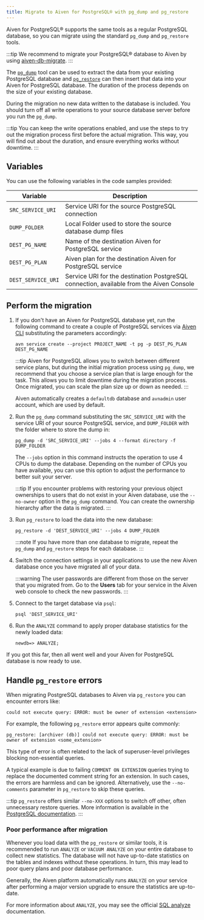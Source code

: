 ```yaml
---
title: Migrate to Aiven for PostgreSQL® with pg_dump and pg_restore
---
```


Aiven for PostgreSQL® supports the same tools as a regular PostgreSQL database, so you can migrate using the standard `pg_dump` and `pg_restore` tools.

:::tip
We recommend to migrate your PostgreSQL® database to Aiven by using
[aiven-db-migrate](migrate-aiven-db-migrate).
:::

The [`pg_dump`](https://www.postgresql.org/docs/current/app-pgdump)
tool can be used to extract the data from your existing PostgreSQL
database and
[`pg_restore`](https://www.postgresql.org/docs/current/app-pgrestore)
can then insert that data into your Aiven for PostgreSQL database. The
duration of the process depends on the size of your existing database.

During the migration no new data written to the database is included.
You should turn off all write operations to your source database server
before you run the `pg_dump`.

<!-- vale off -->
:::tip
You can keep the write operations enabled, and use the steps to try out
the migration process first before the actual migration. This way, you
will find out about the duration, and ensure everything works without
downtime.
:::
<!-- vale on -->

## Variables

You can use the following variables in the code samples provided:

 | Variable           | Description                                                                             |
 | ------------------ | --------------------------------------------------------------------------------------- |
 | `SRC_SERVICE_URI`  | Service URI for the source PostgreSQL connection                                        |
 | `DUMP_FOLDER`      | Local Folder used to store the source database dump files                               |
 | `DEST_PG_NAME`     | Name of the destination Aiven for PostgreSQL service                                    |
 | `DEST_PG_PLAN`     | Aiven plan for the destination Aiven for PostgreSQL service                             |
 | `DEST_SERVICE_URI` | Service URI for the destination PostgreSQL connection, available from the Aiven Console |

## Perform the migration

1.  If you don't have an Aiven for PostgreSQL database yet, run the
    following command to create a couple of PostgreSQL services via
    [Aiven CLI](/docs/tools/cli) substituting the
    parameters accordingly:

    ```
    avn service create --project PROJECT_NAME -t pg -p DEST_PG_PLAN DEST_PG_NAME
    ```

    :::tip
    Aiven for PostgreSQL allows you to switch between different
    service plans, but during the initial migration process
    using `pg_dump`, we recommend that you choose a service plan that is
    large enough for the task. This allows you to limit downtime during
    the migration process. Once migrated, you can scale the plan size up
    or down as needed.
    :::

    Aiven automatically creates a `defaultdb` database and `avnadmin` user
    account, which are used by default.

1.  Run the `pg_dump` command substituting the `SRC_SERVICE_URI` with
    the service URI of your source PostgreSQL service, and `DUMP_FOLDER`
    with the folder where to store the dump in:

    ```
    pg_dump -d 'SRC_SERVICE_URI' --jobs 4 --format directory -f DUMP_FOLDER
    ```

    The `--jobs` option in this command instructs the operation to use 4
    CPUs to dump the database. Depending on the number of CPUs you have
    available, you can use this option to adjust the performance to better
    suit your server.

    :::tip
    If you encounter problems with restoring your previous object ownerships
    to users that do not exist in your Aiven database, use the `--no-owner`
    option in the `pg_dump` command. You can create the ownership hierarchy
    after the data is migrated.
    :::

1.  Run `pg_restore` to load the data into the new database:

    ```
    pg_restore -d 'DEST_SERVICE_URI' --jobs 4 DUMP_FOLDER
    ```

    :::note
    If you have more than one database to migrate, repeat the `pg_dump`
    and `pg_restore` steps for each database.
    :::

1.  Switch the connection settings in your applications to use the new
    Aiven database once you have migrated all of your data.

    :::warning
    The user passwords are different from those on the server that you
    migrated from. Go to the **Users** tab for your service in the Aiven
    web console to check the new passwords.
    :::

1.  Connect to the target database via `psql`:

    ```
    psql 'DEST_SERVICE_URI'
    ```

1.  Run the `ANALYZE` command to apply proper database statistics for
    the newly loaded data:

    ```
    newdb=> ANALYZE;
    ```

If you got this far, then all went well and your Aiven for PostgreSQL
database is now ready to use.

## Handle `pg_restore` errors

When migrating PostgreSQL databases to Aiven via `pg_restore` you can
encounter errors like:

```
could not execute query: ERROR: must be owner of extension <extension>
```

For example, the following `pg_restore` error appears quite commonly:

```
pg_restore: [archiver (db)] could not execute query: ERROR: must be owner of extension <some_extension>
```

This type of error is often related to the lack of superuser-level
privileges blocking non-essential queries.

A typical example is due to failing `COMMENT ON EXTENSION` queries
trying to replace the documented comment string for an extension. In
such cases, the errors are harmless and can be ignored. Alternatively,
use the `--no-comments` parameter in `pg_restore` to skip these queries.

:::tip
`pg_restore` offers similar `--no-XXX` options to switch off other,
often unnecessary restore queries. More information is available in the
[PostgreSQL
documentation](https://www.postgresql.org/docs/current/app-pgrestore).
:::

### Poor performance after migration

Whenever you load data with the `pg_restore` or similar tools, it is
recommended to run `ANALYZE` or `VACUUM ANALYZE` on your entire database
to collect new statistics. The database will not have up-to-date
statistics on the tables and indexes without these operations. In turn,
this may lead to poor query plans and poor database performance.

Generally, the Aiven platform automatically runs `ANALYZE` on your
service after performing a major version upgrade to ensure the
statistics are up-to-date.

For more information about `ANALYZE`, you may see the official [SQL
analyze](https://www.postgresql.org/docs/current/sql-analyze)
documentation.
